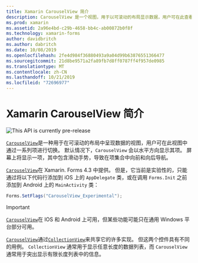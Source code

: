 ```yaml
---
title: Xamarin CarouselView 简介
description: CarouselView 是一个视图，用于以可滚动的布局显示数据，用户可在此查看项的集合。
ms.prod: xamarin
ms.assetid: 2a96e4bd-c29b-4658-bb4c-ab00872b0f8f
ms.technology: xamarin-forms
author: davidbritch
ms.author: dabritch
ms.date: 10/08/2019
ms.openlocfilehash: 2fe4d984f36880493a9a04d99b63876551366477
ms.sourcegitcommit: 21d8be9571a2fa89fb7d8ff0787ff4f957de0985
ms.translationtype: MT
ms.contentlocale: zh-CN
ms.lasthandoff: 10/21/2019
ms.locfileid: "72696977"
---
```

# <a name="xamarinforms-carouselview-introduction"></a>Xamarin CarouselView 简介

![](~/media/shared/preview.png "This API is currently pre-release")

[`CarouselView`](xref:Xamarin.Forms.CarouselView)是一种用于在可滚动的布局中呈现数据的视图，用户可在此视图中通过一系列项进行切换。 默认情况下，`CarouselView` 会以水平方向显示其项。 屏幕上将显示一项，其中包含滑动手势，导致在项集合中向前和向后导航。

[`CarouselView`](xref:Xamarin.Forms.CarouselView)在 Xamarin. Forms 4.3 中提供。 但是，它当前是实验性的，只能通过将以下代码行添加到 iOS 上的 `AppDelegate` 类，或在调用 `Forms.Init` 之前添加到 Android 上的 `MainActivity` 类：

```csharp
Forms.SetFlags("CarouselView_Experimental");
```

> [!IMPORTANT]
> [`CarouselView`](xref:Xamarin.Forms.CarouselView)在 IOS 和 Android 上可用，但某些功能可能只在通用 Windows 平台部分可用。

[`CarouselView`](xref:Xamarin.Forms.CarouselView)通过[`CollectionView`](xref:Xamarin.Forms.CollectionView)来共享它的许多实现。 但这两个控件具有不同的用例。 `CollectionView` 通常用于显示任意长度的数据列表，而 `CarouselView` 通常用于突出显示有限长度列表中的信息。
